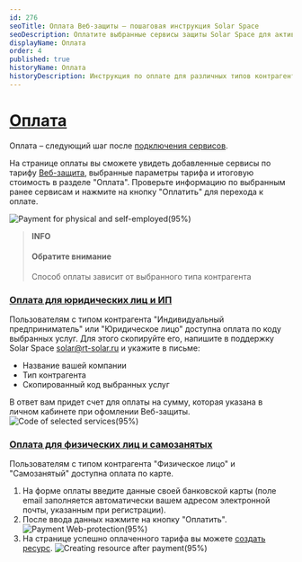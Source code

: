 ```yaml
---
id: 276
seoTitle: Оплата Веб-защиты — пошаговая инструкция Solar Space
seoDescription: Оплатите выбранные сервисы защиты Solar Space для активации тарифа. После оплаты выполните шаги по настройке защиты ресурса
displayName: Оплата
order: 4
published: true
historyName: Оплата
historyDescription: Инструкция по оплате для различных типов контрагента
---
```


# [Оплата](payment-web-protection)

Оплата – следующий шаг после [подключения сервисов]([208]).

На странице оплаты вы сможете увидеть добавленные сервисы по тарифу [Веб-защита]([240]), выбранные параметры тарифа и итоговую стоимость в разделе "Оплата". Проверьте информацию по выбранным ранее сервисам и нажмите на кнопку "Оплатить" для перехода к оплате.

![Payment for physical and self-employed(95%)](https://img.solarspace.pro/docs/payment-for-physical.jpg "Оплата для физического лица и самозанятого") 

   > **INFO**
   > #### Обратите внимание
   > Способ оплаты зависит от выбранного типа контрагента


### [Оплата для юридических лиц и ИП](payment-by-invoice)
Пользователям с типом контрагента "Индивидуальный предприниматель" или "Юридическое лицо" доступна оплата по коду выбранных услуг. Для этого скопируйте его, напишите в поддержку Solar Space solar@rt-solar.ru и укажите в письме:
- Название вашей компании
- Тип контрагента
- Скопированный код выбранных услуг

В ответ вам придет счет для оплаты на сумму, которая указана в личном кабинете при офомлении Веб-защиты.
![Code of selected services(95%)](https://img.solarspace.pro/docs/code-of-selected-services.jpg "Оплата по коду выбранных услуг")


### [Оплата для физических лиц и самозанятых](payment-by-card)

Пользователям с типом контрагента "Физическое лицо" и "Самозанятый" доступна оплата по карте.

1. На форме оплаты введите данные своей банковской карты (поле email заполняется автоматически вашем адресом электронной почты, указанным при регистрации). 
2. После ввода данных нажмите на кнопку "Оплатить".
![Payment Web-protection(95%)](https://img.solarspace.pro/docs/payment-web-protection.jpg "Оплата Веб-защиты")
3. На странице успешно оплаченного тарифа вы можете [создать ресурс]([205]).
![Creating resource after payment(95%)](https://img.solarspace.pro/docs/creating-resource-after-payment.jpg "Создание ресурса после оплаты")